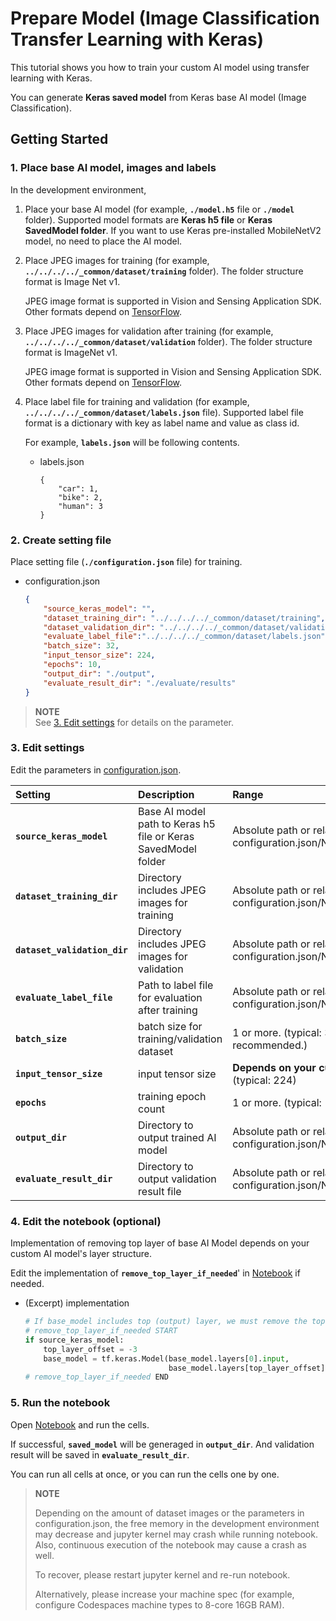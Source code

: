 # Prepare Model (Image Classification Transfer Learning with Keras)

This tutorial shows you how to train your custom AI model using transfer learning with Keras.

You can generate **Keras saved model** from Keras base AI model (Image Classification).

## Getting Started

### 1. Place base AI model, images and labels

In the development environment,

1. Place your base AI model (for example, **`./model.h5`** file or **`./model`** folder). Supported model formats are **Keras h5 file** or **Keras SavedModel folder**. If you want to use Keras pre-installed MobileNetV2 model, no need to place the AI model.

2. Place JPEG images for training (for example, **`../../../../_common/dataset/training`** folder). The folder structure format is Image Net v1.

    JPEG image format is supported in Vision and Sensing Application SDK. Other formats depend on [TensorFlow](https://www.tensorflow.org/api_docs/python/tf/io/decode_jpeg).


3. Place JPEG images for validation after training (for example, **`../../../../_common/dataset/validation`** folder). The folder structure format is ImageNet v1.

    JPEG image format is supported in Vision and Sensing Application SDK. Other formats depend on [TensorFlow](https://www.tensorflow.org/api_docs/python/tf/io/decode_jpeg).

4. Place label file for training and validation (for example, **`../../../../_common/dataset/labels.json`** file). Supported label file format is a dictionary with key as label name and value as class id.

    For example, **`labels.json`** will be following contents.

    - labels.json
        ```
        {
            "car": 1,
            "bike": 2,
            "human": 3
        }
        ```

### 2. Create setting file
Place setting file (**`./configuration.json`** file) for training. 
- configuration.json
    ```json
    {
        "source_keras_model": "",
        "dataset_training_dir": "../../../../_common/dataset/training",
        "dataset_validation_dir": "../../../../_common/dataset/validation",
        "evaluate_label_file":"../../../../_common/dataset/labels.json",
        "batch_size": 32,
        "input_tensor_size": 224,
        "epochs": 10,
        "output_dir": "./output",
        "evaluate_result_dir": "./evaluate/results"
    }
    ```
> **NOTE**<br>
> See [3. Edit settings](#3-edit-settings) for details on the parameter.

### 3. Edit settings
    
Edit the parameters in [configuration.json](./configuration.json).

|Setting|Description|Range|Required/Optional
|:--|:--|:--|:--|
|**`source_keras_model`**|Base AI model path to Keras h5 file or Keras SavedModel folder|Absolute path or relative path from configuration.json/Notebook(*.ipynb)|Required (If it is blank, Keras pre-installed MobileNetV2 model is used.)|
|**`dataset_training_dir`**|Directory includes JPEG images for training|Absolute path or relative path from configuration.json/Notebook(*.ipynb)|Required|
|**`dataset_validation_dir`**|Directory includes JPEG images for validation|Absolute path or relative path from configuration.json/Notebook(*.ipynb)|Required|
|**`evaluate_label_file`**|Path to label file for evaluation after training|Absolute path or relative path from configuration.json/Notebook(*.ipynb)|Required|
|**`batch_size`**|batch size for training/validation dataset|1 or more. (typical: 32. power of 2 recommended.)|Required|
|**`input_tensor_size`**|input tensor size|**Depends on your custom AI model.** (typical: 224)|Required|
|**`epochs`**|training epoch count|1 or more. (typical: 10)|Required|
|**`output_dir`**|Directory to output trained AI model|Absolute path or relative path from configuration.json/Notebook(*.ipynb)|Required|
|**`evaluate_result_dir`**|Directory to output validation result file|Absolute path or relative path from configuration.json/Notebook(*.ipynb)|Required|

### 4. Edit the notebook (optional)

Implementation of removing top layer of base AI Model depends on your custom AI model's layer structure.

Edit the implementation of **`remove_top_layer_if_needed`**' in [Notebook](./transfer_learning_image_classification_keras_model.ipynb) if needed.

- (Excerpt) implementation

    ```python
    # If base_model includes top (output) layer, we must remove the top (output) layer. For example:
    # remove_top_layer_if_needed START
    if source_keras_model:
        top_layer_offset = -3
        base_model = tf.keras.Model(base_model.layers[0].input,
                                    base_model.layers[top_layer_offset].output)
    # remove_top_layer_if_needed END
    ```

### 5. Run the notebook

Open [Notebook](./transfer_learning_image_classification_keras_model.ipynb) and run the cells.

If successful, **`saved_model`** will be generaged in **`output_dir`**.
And validation result will be saved in **`evaluate_result_dir`**.

You can run all cells at once, or you can run the cells one by one.

> **NOTE**
> 
> Depending on the amount of dataset images or the parameters in configuration.json, the free memory in the development environment may decrease and jupyter kernel may crash while running notebook. Also, continuous execution of the notebook may cause a crash as well.
> 
> To recover, please restart jupyter kernel and re-run notebook.
> 
> Alternatively, please increase your machine spec (for example, configure Codespaces machine types to 8-core 16GB RAM).
